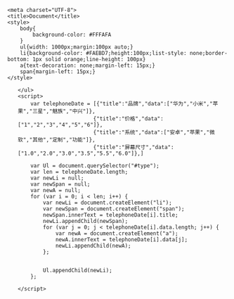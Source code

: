<!doctype html>
<html lang="en">
<head>

	<meta charset="UTF-8">
	<title>Document</title>
	<style>
		body{
			background-color: #FFFAFA
		}
		ul{width: 1000px;margin:100px auto;}
		li{background-color: #FAEBD7;height:100px;list-style: none;border-bottom: 1px solid orange;line-height: 100px}
		a{text-decoration: none;margin-left: 15px;}
		span{margin-left: 15px;}
	</style>
</head>
<body>
	<ul id="type">

	</ul>
	<script>
		var telephoneDate = [{"title":"品牌","data":["华为","小米","苹果","三星","魅族","中兴"]},
							{"title":"价格","data":["1","2","3","4","5","6"]},
							{"title":"系统","data":["安卓","苹果","微软","其他","定制","功能"]},
							{"title":"屏幕尺寸","data":["1.0","2.0","3.0","3.5","5.5","6.0"]},]
	
		var Ul = document.querySelector("#type");
		var len = telephoneDate.length;
		var newLi = null;
		var newSpan = null;
		var newA = null;
		for (var i = 0; i < len; i++) {
			var newLi = document.createElement("li");
			var newSpan = document.createElement("span");
			newSpan.innerText = telephoneDate[i].title;
			newLi.appendChild(newSpan);
			for (var j = 0; j < telephoneDate[i].data.length; j++) {
				var newA = document.createElement("a");
				newA.innerText = telephoneDate[i].data[j];
				newLi.appendChild(newA);
			};


			Ul.appendChild(newLi);
		};
	
	</script>
</body>
</html>